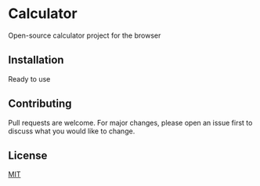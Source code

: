 # Calculator

Open-source calculator project for the browser

## Installation

Ready to use

## Contributing
Pull requests are welcome. For major changes, please open an issue first to discuss what you would like to change.


## License
[MIT](https://choosealicense.com/licenses/mit/)